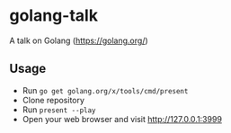 # golang-talk

A talk on Golang (https://golang.org/)

## Usage

* Run `go get golang.org/x/tools/cmd/present`
* Clone repository
* Run `present --play`
* Open your web browser and visit http://127.0.0.1:3999
